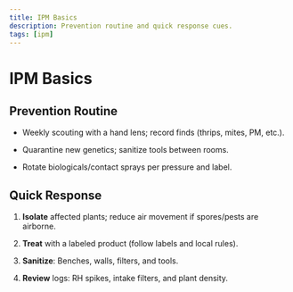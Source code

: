 ```yaml
---
title: IPM Basics
description: Prevention routine and quick response cues.
tags: [ipm]
---
```


# IPM Basics

## Prevention Routine

- Weekly scouting with a hand lens; record finds (thrips, mites, PM, etc.).

- Quarantine new genetics; sanitize tools between rooms.

- Rotate biologicals/contact sprays per pressure and label.

## Quick Response

1. **Isolate** affected plants; reduce air movement if spores/pests are airborne.

1. **Treat** with a labeled product (follow labels and local rules).

1. **Sanitize**: Benches, walls, filters, and tools.

1. **Review** logs: RH spikes, intake filters, and plant density.
